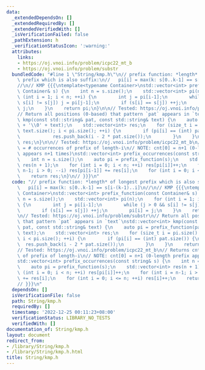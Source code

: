 ```yaml
---
data:
  _extendedDependsOn: []
  _extendedRequiredBy: []
  _extendedVerifiedWith: []
  _isVerificationFailed: false
  _pathExtension: h
  _verificationStatusIcon: ':warning:'
  attributes:
    links:
    - https://oj.vnoi.info/problem/icpc22_mt_b
    - https://oj.vnoi.info/problem/substr
  bundledCode: "#line 1 \"String/kmp.h\"\n// prefix function: *length* of longest\
    \ prefix which is also suffix:\n//   pi[i] = max(k: s[0..k-1] == s[i-(k-1)..i]\n\
    //\n// KMP {{{\ntemplate<typename Container>\nstd::vector<int> prefix_function(const\
    \ Container& s) {\n    int n = s.size();\n    std::vector<int> pi(n);\n    for\
    \ (int i = 1; i < n; ++i) {\n        int j = pi[i-1];\n        while (j > 0 &&\
    \ s[i] != s[j]) j = pi[j-1];\n        if (s[i] == s[j]) ++j;\n        pi[i] =\
    \ j;\n    }\n    return pi;\n}\n\n// Tested: https://oj.vnoi.info/problem/substr\n\
    // Return all positions (0-based) that pattern `pat` appears in `text`\nstd::vector<int>\
    \ kmp(const std::string& pat, const std::string& text) {\n    auto pi = prefix_function(pat\
    \ + '\\0' + text);\n    std::vector<int> res;\n    for (size_t i = pi.size() -\
    \ text.size(); i < pi.size(); ++i) {\n        if (pi[i] == (int) pat.size()) {\n\
    \            res.push_back(i - 2 * pat.size());\n        }\n    }\n    return\
    \ res;\n}\n\n// Tested: https://oj.vnoi.info/problem/icpc22_mt_b\n// Returns cnt[i]\
    \ = # occurrences of prefix of length-i\n// NOTE: cnt[0] = n+1 (0-length prefix\
    \ appears n+1 times)\nstd::vector<int> prefix_occurrences(const string& s) {\n\
    \    int n = s.size();\n    auto pi = prefix_function(s);\n    std::vector<int>\
    \ res(n + 1);\n    for (int i = 0; i < n; ++i) res[pi[i]]++;\n    for (int i =\
    \ n-1; i > 0; --i) res[pi[i-1]] += res[i];\n    for (int i = 0; i <= n; ++i) res[i]++;\n\
    \    return res;\n}\n// }}}\n"
  code: "// prefix function: *length* of longest prefix which is also suffix:\n//\
    \   pi[i] = max(k: s[0..k-1] == s[i-(k-1)..i]\n//\n// KMP {{{\ntemplate<typename\
    \ Container>\nstd::vector<int> prefix_function(const Container& s) {\n    int\
    \ n = s.size();\n    std::vector<int> pi(n);\n    for (int i = 1; i < n; ++i)\
    \ {\n        int j = pi[i-1];\n        while (j > 0 && s[i] != s[j]) j = pi[j-1];\n\
    \        if (s[i] == s[j]) ++j;\n        pi[i] = j;\n    }\n    return pi;\n}\n\
    \n// Tested: https://oj.vnoi.info/problem/substr\n// Return all positions (0-based)\
    \ that pattern `pat` appears in `text`\nstd::vector<int> kmp(const std::string&\
    \ pat, const std::string& text) {\n    auto pi = prefix_function(pat + '\\0' +\
    \ text);\n    std::vector<int> res;\n    for (size_t i = pi.size() - text.size();\
    \ i < pi.size(); ++i) {\n        if (pi[i] == (int) pat.size()) {\n          \
    \  res.push_back(i - 2 * pat.size());\n        }\n    }\n    return res;\n}\n\n\
    // Tested: https://oj.vnoi.info/problem/icpc22_mt_b\n// Returns cnt[i] = # occurrences\
    \ of prefix of length-i\n// NOTE: cnt[0] = n+1 (0-length prefix appears n+1 times)\n\
    std::vector<int> prefix_occurrences(const string& s) {\n    int n = s.size();\n\
    \    auto pi = prefix_function(s);\n    std::vector<int> res(n + 1);\n    for\
    \ (int i = 0; i < n; ++i) res[pi[i]]++;\n    for (int i = n-1; i > 0; --i) res[pi[i-1]]\
    \ += res[i];\n    for (int i = 0; i <= n; ++i) res[i]++;\n    return res;\n}\n\
    // }}}\n"
  dependsOn: []
  isVerificationFile: false
  path: String/kmp.h
  requiredBy: []
  timestamp: '2022-12-25 00:11:23+08:00'
  verificationStatus: LIBRARY_NO_TESTS
  verifiedWith: []
documentation_of: String/kmp.h
layout: document
redirect_from:
- /library/String/kmp.h
- /library/String/kmp.h.html
title: String/kmp.h
---
```


